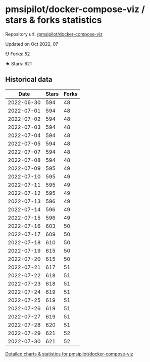 # pmsipilot/docker-compose-viz / stars & forks statistics

Repository url: [/pmsipilot/docker-compose-viz](https://github.com/pmsipilot/docker-compose-viz)

Updated on Oct 2022, 07

☋ Forks: 52

★ Stars: 621

## Historical data
| Date | Stars | Forks |
|------|-------|-------|
| 2022-06-30 | 594 | 48 | 
| 2022-07-01 | 594 | 48 | 
| 2022-07-02 | 594 | 48 | 
| 2022-07-03 | 594 | 48 | 
| 2022-07-04 | 594 | 48 | 
| 2022-07-05 | 594 | 48 | 
| 2022-07-07 | 594 | 48 | 
| 2022-07-08 | 594 | 48 | 
| 2022-07-09 | 595 | 49 | 
| 2022-07-10 | 595 | 49 | 
| 2022-07-11 | 595 | 49 | 
| 2022-07-12 | 595 | 49 | 
| 2022-07-13 | 596 | 49 | 
| 2022-07-14 | 596 | 49 | 
| 2022-07-15 | 596 | 49 | 
| 2022-07-16 | 603 | 50 | 
| 2022-07-17 | 609 | 50 | 
| 2022-07-18 | 610 | 50 | 
| 2022-07-19 | 615 | 50 | 
| 2022-07-20 | 615 | 50 | 
| 2022-07-21 | 617 | 51 | 
| 2022-07-22 | 618 | 51 | 
| 2022-07-23 | 618 | 51 | 
| 2022-07-24 | 619 | 51 | 
| 2022-07-25 | 619 | 51 | 
| 2022-07-26 | 619 | 51 | 
| 2022-07-27 | 619 | 51 | 
| 2022-07-28 | 620 | 51 | 
| 2022-07-29 | 621 | 52 | 
| 2022-07-30 | 621 | 52 | 


[Detailed charts & statistics for pmsipilot/docker-compose-viz](https://reviewgithub.com/rep/pmsipilot/docker-compose-viz)
